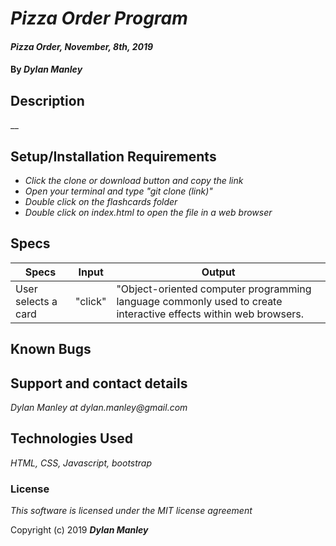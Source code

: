 # _Pizza Order Program_

#### _Pizza Order, November, 8th, 2019_

#### By _**Dylan Manley**_

## Description

__

## Setup/Installation Requirements

* _Click the clone or download button and copy the link_
* _Open your terminal and type "git clone (link)"_
* _Double click on the flashcards folder_
* _Double click on index.html to open the file in a web browser_

## Specs

|Specs|Input|Output|
|-|-|-|
|User selects a card|"click"|"Object-oriented computer programming language commonly used to create interactive effects within web browsers.|




## Known Bugs

## Support and contact details

_Dylan Manley at dylan.manley@gmail.com_

## Technologies Used

_HTML, CSS, Javascript, bootstrap_

### License

*This software is licensed under the MIT license agreement*

Copyright (c) 2019 **_Dylan Manley_**
